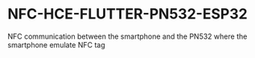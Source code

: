 # NFC-HCE-FLUTTER-PN532-ESP32
NFC communication between the smartphone and the PN532 where the smartphone emulate NFC tag
